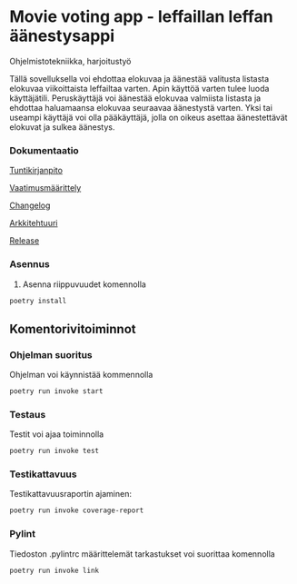 # Movie voting app - leffaillan leffan äänestysappi
Ohjelmistotekniikka, harjoitustyö

Tällä sovelluksella voi ehdottaa elokuvaa ja äänestää valitusta listasta elokuvaa viikoittaista leffailtaa varten. Apin käyttöä varten tulee luoda käyttäjätili. Peruskäyttäjä voi äänestää elokuvaa valmiista listasta ja ehdottaa haluamaansa elokuvaa seuraavaa äänestystä varten. Yksi tai useampi käyttäjä voi olla pääkäyttäjä, jolla on oikeus asettaa äänestettävät elokuvat ja sulkea äänestys. 


### Dokumentaatio

[Tuntikirjanpito](https://github.com/KatjaKvintus/ot-harjoitustyo/blob/master/dokumentaatio/tuntikirjanpito.md)

[Vaatimusmäärittely](https://github.com/KatjaKvintus/ot-harjoitustyo/blob/master/dokumentaatio/vaatimusmaarittely.md)

[Changelog](https://github.com/KatjaKvintus/ot-harjoitustyo/blob/master/dokumentaatio/changelog.md)

[Arkkitehtuuri](https://github.com/KatjaKvintus/ot-harjoitustyo/blob/master/dokumentaatio/arkkitehtuuri.md)

[Release](https://github.com/KatjaKvintus/ot-harjoitustyo/releases/tag/viikko5)

### Asennus

1. Asenna riippuvuudet komennolla
```bash
poetry install
```

## Komentorivitoiminnot

### Ohjelman suoritus

Ohjelman voi käynnistää kommennolla 

```bash
poetry run invoke start
```


### Testaus

Testit voi ajaa toiminnolla 

```bash
poetry run invoke test
```


### Testikattavuus

Testikattavuusraportin ajaminen:

```bash
poetry run invoke coverage-report
```


### Pylint

Tiedoston .pylintrc määrittelemät tarkastukset voi suorittaa komennolla

```bash
poetry run invoke link
```
